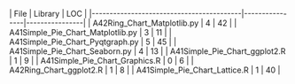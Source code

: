 | File                                     |        Library |            LOC | |------------------------------------------|----------------|----------------|
| A42Ring_Chart_Matplotlib.py              |              4 |             42 | 
| A41Simple_Pie_Chart_Matplotlib.py        |              3 |             11 | 
| A41Simple_Pie_Chart_Pyqtgraph.py         |              5 |             45 | 
| A41Simple_Pie_Chart_Seaborn.py           |              4 |             13 | 
| A41Simple_Pie_Chart_ggplot2.R            |              1 |              9 | 
| A41Simple_Pie_Chart_Graphics.R           |              0 |              6 | 
| A42Ring_Chart_ggplot2.R                  |              1 |              8 | 
| A41Simple_Pie_Chart_Lattice.R            |              1 |             40 | 
